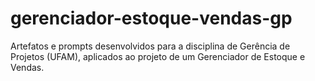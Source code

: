# gerenciador-estoque-vendas-gp
Artefatos e prompts desenvolvidos para a disciplina de Gerência de Projetos (UFAM), aplicados ao projeto de um Gerenciador de Estoque e Vendas.
